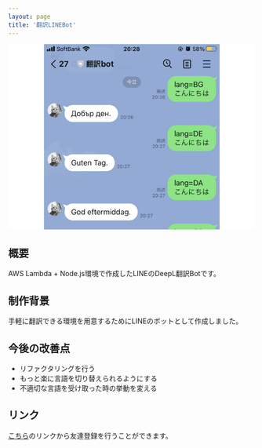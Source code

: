 ```yaml
---
layout: page
title: '翻訳LINEBot'
---
```


<div align="center">
<img src="../images/works/translation-linebot/thumbnail.png" alt="翻訳LINEBot サムネイル">
</div>

## 概要

AWS Lambda + Node.js環境で作成したLINEのDeepL翻訳Botです。

## 制作背景

手軽に翻訳できる環境を用意するためにLINEのボットとして作成しました。

## 今後の改善点

- リファクタリングを行う
- もっと楽に言語を切り替えられるようにする
- 不適切な言語を受け取った時の挙動を変える

## リンク

[こちら](https://liff.line.me/1645278921-kWRPP32q/?accountId=610oibel)のリンクから友達登録を行うことができます。
